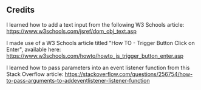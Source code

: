 ## Credits
I learned how to add a text input from the following W3 Schools article: https://www.w3schools.com/jsref/dom_obj_text.asp

I made use of a W3 Schools article titled "How TO - Trigger Button Click on Enter", available here: https://www.w3schools.com/howto/howto_js_trigger_button_enter.asp

I learned how to pass parameters into an event listener function from this Stack Overflow article: https://stackoverflow.com/questions/256754/how-to-pass-arguments-to-addeventlistener-listener-function 
